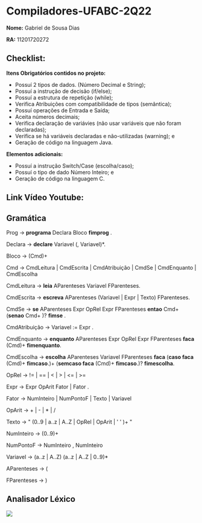 # Compiladores-UFABC-2Q22

**Nome:** Gabriel de Sousa Dias

**RA:** 11201720272

## Checklist:

**Itens Obrigatórios contidos no projeto:**

- Possuí 2 tipos de dados. (Número Decimal e String);
- Possuí a instrução de decisão (if/else);
- Possuí a estrutura de repetição (while);	
- Verifica Atribuições com compatibilidade de tipos (semântica); 	
- Possuí operações de Entrada e Saída;
- Aceita números decimais; 	
- Verifica declaração de variávies (não usar variáveis que não foram declaradas);	
- Verifica se há variáveis declaradas e não-utilizadas (warning);	e
- Geração de código na linguagem Java.

**Elementos adicionais:**

- Possuí a instrução Switch/Case (escolha/caso);
- Possuí o tipo de dado Número Inteiro; e
- Geração de código na linguagem C.

## Link Vídeo Youtube:

## Gramática

Prog	->	**programa** Declara Bloco **fimprog** .

Declara	->	**declare** Variavel (, Variavel)*.

Bloco	->	(Cmd)+

Cmd	->	CmdLeitura | CmdEscrita | CmdAtribuição | CmdSe | CmdEnquanto | CmdEscolha

CmdLeitura	->	**leia** AParenteses Variavel FParenteses.

CmdEscrita	->	**escreva** AParenteses (Variavel | Expr | Texto) FParenteses.

CmdSe	->	**se** AParenteses Expr OpRel Expr FParenteses **entao** Cmd+ (**senao** Cmd+ )? **fimse** .

CmdAtribuição	->	Variavel := Expr .

CmdEnquanto	->	**enquanto** AParenteses Expr OpRel Expr FParenteses **faca** (Cmd)+ **fimenquanto**.

CmdEscolha	->	**escolha** AParenteses Variavel FParenteses **faca** (**caso faca** (Cmd)+ **fimcaso**.)+ (**semcaso faca** (Cmd)+ **fimcaso**.)? **fimescolha**.

OpRel	->	!= | == | < | > | <= | >= 

Expr	->	Expr OpArit Fator | Fator .

Fator	->	NumInteiro | NumPontoF | Texto |  Variavel

OpArit	->	+ | - | * | /

Texto	->	" (0..9 | a..z | A..Z  | OpRel | OpArit | ' ' )+ "

NumInteiro	->	(0..9)+

NumPontoF	->	NumInteiro , NumInteiro

Variavel	->	(a..z | A..Z) (a..z | A..Z | 0..9)*

AParenteses	->	(

FParenteses	->	)

## Analisador Léxico

<img src = "https://github.com/sdias22/Compiladores-UFABC-2Q22/blob/main/Analisador%20L%C3%A9xico.png">
